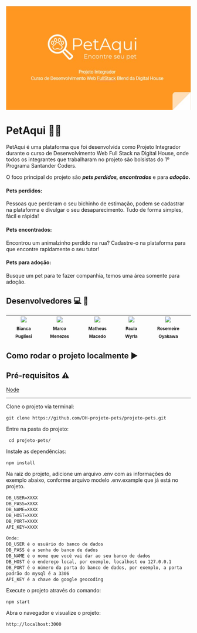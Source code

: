 <p align="center">
<img src="/public/images/petAqui-capa.jpg" width="600" align="center">
</p>

# PetAqui :dog::cat:

PetAqui é uma plataforma que foi desenvolvida como Projeto Integrador durante o curso de Desenvolvimento Web Full Stack na Digital House, onde todos os integrantes que trabalharam no projeto são bolsistas do 1º Programa Santander Coders.

O foco principal do projeto são <i><b>pets perdidos, encontrados</b></i> e para <i><b>adoção.</b></i>

#### Pets perdidos: 

Pessoas que perderam o seu bichinho de estimação, podem se cadastrar na plataforma e divulgar o seu desaparecimento. Tudo de forma simples, fácil e rápida!

#### Pets encontrados: 

Encontrou um animalzinho perdido na rua? 
Cadastre-o na plataforma para que encontre rapidamente o seu tutor!

#### Pets para adoção: 

Busque um pet para te fazer companhia, temos uma área somente para adoção.

## Desenvolvedores :computer: :muscle:

|  [<img src="https://avatars2.githubusercontent.com/u/60617310?s=400&u=befe7b900d72c84be55da6120cc6537d3ad51b23&v=4" width=115><br><sub>Bianca Pugliesi</sub>](https://github.com/bipugliesi)    | [<img src="https://avatars3.githubusercontent.com/u/42839553?s=400&u=bde1b686f7c49e5d2894530b61b9e46476992767&v=4" width=115><br><sub>Marco Menezes</sub>](https://github.com/marcoaureliomenezes)   | [<img src="https://avatars3.githubusercontent.com/u/21142413?s=400&u=0d4859aaa96f9bf50c8362605fb17f3e365f5ef1&v=4" width=115><br><sub>Matheus Macedo</sub>](https://github.com/matheuscmacedo0)  |  [<img src="https://avatars1.githubusercontent.com/u/29684161?s=400&u=3767b182b677b08d33d408764925cda1c83d8b9e&v=4" width=115><br><sub>Paula Wyrla</sub>](https://github.com/paulanelo)  | [<img src="https://avatars2.githubusercontent.com/u/56303576?s=400&u=46b282f5a5a9968c5f4ff86a60966ab2116759d5&v=4" width=115><br><sub>Rosemeire Oyakawa</sub>](https://github.com/ahakawa)  |
|:-:|---|---|---|---|

## Como rodar o projeto localmente :arrow_forward:

## Pré-requisitos :warning:

[Node](https://nodejs.org/en/download/)

--------------------------------------------------------------------------------------------------------------------

Clone o projeto via terminal:

```
git clone https://github.com/DH-projeto-pets/projeto-pets.git
```

Entre na pasta do projeto:  

```
 cd projeto-pets/
```

Instale as dependências:

```
npm install
```

Na raiz do projeto, adicione um arquivo .env com as informações do exemplo abaixo, conforme arquivo modelo .env.example que já está no projeto.

```
DB_USER=XXXX
DB_PASS=XXXX
DB_NAME=XXXX
DB_HOST=XXXX
DB_PORT=XXXX
API_KEY=XXXX
```

```
Onde:
DB_USER é o usuário do banco de dados
DB_PASS é a senha do banco de dados
DB_NAME é o nome que você vai dar ao seu banco de dados
DB_HOST é o endereço local, por exemplo, localhost ou 127.0.0.1
DB_PORT é o número da porta do banco de dados, por exemplo, a porta padrão do mysql é a 3306
API_KEY é a chave do google geocoding
```

Execute o projeto através do comando:

```
npm start
```

Abra o navegador e visualize o projeto:

```
http://localhost:3000
```
